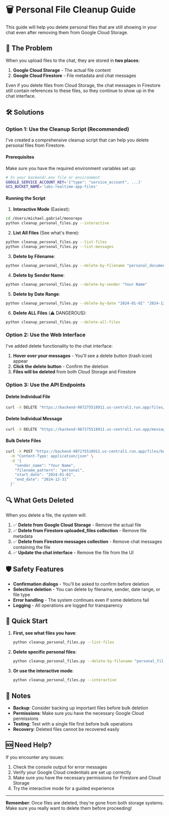 # 🗑️ Personal File Cleanup Guide

This guide will help you delete personal files that are still showing in your chat even after removing them from Google Cloud Storage.

## 🚨 The Problem

When you upload files to the chat, they are stored in **two places**:
1. **Google Cloud Storage** - The actual file content
2. **Google Cloud Firestore** - File metadata and chat messages

Even if you delete files from Cloud Storage, the chat messages in Firestore still contain references to these files, so they continue to show up in the chat interface.

## 🛠️ Solutions

### Option 1: Use the Cleanup Script (Recommended)

I've created a comprehensive cleanup script that can help you delete personal files from Firestore.

#### Prerequisites
Make sure you have the required environment variables set up:
```bash
# In your backend/.env file or environment
GOOGLE_SERVICE_ACCOUNT_KEY='{"type": "service_account", ...}'
GCS_BUCKET_NAME='labs-realtime-app-files'
```

#### Running the Script

1. **Interactive Mode** (Easiest):
```bash
cd /Users/michael.gabriel/monorepo
python cleanup_personal_files.py --interactive
```

2. **List All Files** (See what's there):
```bash
python cleanup_personal_files.py --list-files
python cleanup_personal_files.py --list-messages
```

3. **Delete by Filename**:
```bash
python cleanup_personal_files.py --delete-by-filename "personal_document.pdf"
```

4. **Delete by Sender Name**:
```bash
python cleanup_personal_files.py --delete-by-sender "Your Name"
```

5. **Delete by Date Range**:
```bash
python cleanup_personal_files.py --delete-by-date "2024-01-01" "2024-12-31"
```

6. **Delete ALL Files** (⚠️ DANGEROUS):
```bash
python cleanup_personal_files.py --delete-all-files
```

### Option 2: Use the Web Interface

I've added delete functionality to the chat interface:

1. **Hover over your messages** - You'll see a delete button (trash icon) appear
2. **Click the delete button** - Confirm the deletion
3. **Files will be deleted** from both Cloud Storage and Firestore

### Option 3: Use the API Endpoints

#### Delete Individual File
```bash
curl -X DELETE "https://backend-987275518911.us-central1.run.app/files/{file_id}"
```

#### Delete Individual Message
```bash
curl -X DELETE "https://backend-987275518911.us-central1.run.app/messages/{message_id}"
```

#### Bulk Delete Files
```bash
curl -X POST "https://backend-987275518911.us-central1.run.app/files/bulk-delete" \
  -H "Content-Type: application/json" \
  -d '{
    "sender_name": "Your Name",
    "filename_pattern": "personal",
    "start_date": "2024-01-01",
    "end_date": "2024-12-31"
  }'
```

## 🔍 What Gets Deleted

When you delete a file, the system will:

1. ✅ **Delete from Google Cloud Storage** - Remove the actual file
2. ✅ **Delete from Firestore uploaded_files collection** - Remove file metadata
3. ✅ **Delete from Firestore messages collection** - Remove chat messages containing the file
4. ✅ **Update the chat interface** - Remove the file from the UI

## 🛡️ Safety Features

- **Confirmation dialogs** - You'll be asked to confirm before deletion
- **Selective deletion** - You can delete by filename, sender, date range, or file type
- **Error handling** - The system continues even if some deletions fail
- **Logging** - All operations are logged for transparency

## 🚀 Quick Start

1. **First, see what files you have**:
   ```bash
   python cleanup_personal_files.py --list-files
   ```

2. **Delete specific personal files**:
   ```bash
   python cleanup_personal_files.py --delete-by-filename "personal_file.pdf"
   ```

3. **Or use the interactive mode**:
   ```bash
   python cleanup_personal_files.py --interactive
   ```

## 📝 Notes

- **Backup**: Consider backing up important files before bulk deletion
- **Permissions**: Make sure you have the necessary Google Cloud permissions
- **Testing**: Test with a single file first before bulk operations
- **Recovery**: Deleted files cannot be recovered easily

## 🆘 Need Help?

If you encounter any issues:

1. Check the console output for error messages
2. Verify your Google Cloud credentials are set up correctly
3. Make sure you have the necessary permissions for Firestore and Cloud Storage
4. Try the interactive mode for a guided experience

---

**Remember**: Once files are deleted, they're gone from both storage systems. Make sure you really want to delete them before proceeding!

